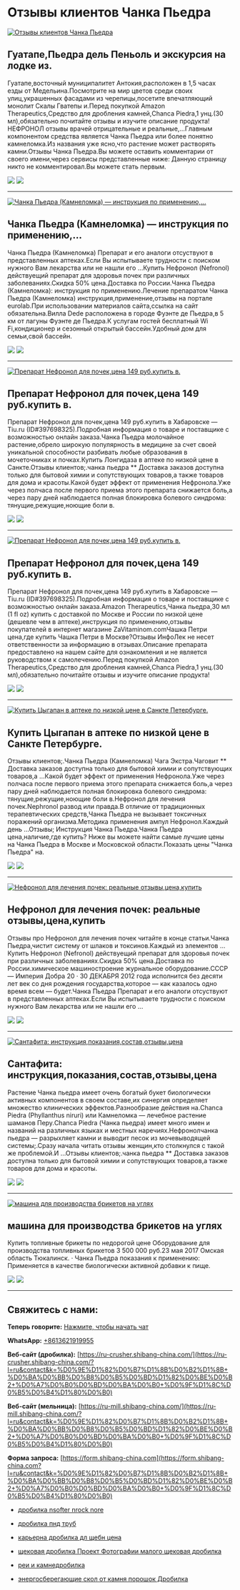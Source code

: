 # Отзывы клиентов Чанка Пьедра

<a href="https://swt.shibang-china.com/?l=ru&img&k=%D0%9E%D1%82%D0%B7%D1%8B%D0%B2%D1%8B+%D0%BA%D0%BB%D0%B8%D0%B5%D0%BD%D1%82%D0%BE%D0%B2+%D0%A7%D0%B0%D0%BD%D0%BA%D0%B0+%D0%9F%D1%8C%D0%B5%D0%B4%D1%80%D0%B0" target="_blank">![Отзывы клиентов Чанка Пьедра](http://static.shibang-china.com/all-800x300/684.jpg)</a>

## Гуатапе,Пьедра дель Пеньоль и экскурсия на лодке из.
Гуатапе,восточный муниципалитет Антокия,расположен в 1,5 часах езды от Медельина.Посмотрите на мир цветов среди своих улиц,украшенных фасадами из черепицы,посетите впечатляющий монолит Скалы Гватепы и.Перед покупкой Amazon Therapeutics,Средство для дробления камней,Chanca Piedra,1 унц.(30 мл),обязательно почитайте отзывы и изучите описание продукта!НЕФРОНОЛ отзывы врачей отрицательные и реальные,…Главным компонентом средства является Чанка Пьедра или более понятно камнеломка.Из названия уже ясно,что растение может растворять камни.Отзывы Чанка Пьедра.Вы можете оставить комментарии от своего имени,через сервисы представленные ниже: Данную страницу никто не комментировал.Вы можете стать первым.


<a href="https://whatsapp.shibangsoft.com/WhatsApp.php" target="_blank" title="WhatsApp">![](http://static.shibang-china.com/icon/whatsapp.png)</a> <a href="https://swt.shibang-china.com/?l=ru&icon&k=%D0%9E%D1%82%D0%B7%D1%8B%D0%B2%D1%8B+%D0%BA%D0%BB%D0%B8%D0%B5%D0%BD%D1%82%D0%BE%D0%B2+%D0%A7%D0%B0%D0%BD%D0%BA%D0%B0+%D0%9F%D1%8C%D0%B5%D0%B4%D1%80%D0%B0" target="_blank">![](http://static.shibang-china.com/icon/chat-ru.png)</a>

---

<a href="https://swt.shibang-china.com/?l=ru&img&k=%D0%9E%D1%82%D0%B7%D1%8B%D0%B2%D1%8B+%D0%BA%D0%BB%D0%B8%D0%B5%D0%BD%D1%82%D0%BE%D0%B2+%D0%A7%D0%B0%D0%BD%D0%BA%D0%B0+%D0%9F%D1%8C%D0%B5%D0%B4%D1%80%D0%B0" target="_blank">![Чанка Пьедра (Камнеломка) — инструкция по применению,…](http://static.shibang-china.com/all-800x300/107.jpg)</a>

## Чанка Пьедра (Камнеломка) — инструкция по применению,…
Чанка Пьедра (Камнеломка) Препарат и его аналоги отсуствуют в представленных аптеках.Если Вы испытываете трудности с поиском нужного Вам лекарства или не нашли его …Купить Нефронол (Nefronol) действуещий препарат для здоровья почек при различных заболеваниях.Скидка 50% цена.Доставка по России.Чанка Пьедра (Камнеломка): инструкция по применению.Лечение препаратом Чанка Пьедра (Камнеломка) инструкция,применение,отзывы на портале eurolab.При использовании материалов сайта,ссылка на сайт обязательна.Вилла Dede расположена в городе Фуэнте де Пьедра,в 5 км от лагуны Фуэнте де Пьедра.К услугам гостей бесплатный Wi Fi,кондиционер и сезонный открытый бассейн.Удобный дом для семьи,свой бассейн.


<a href="https://whatsapp.shibangsoft.com/WhatsApp.php" target="_blank" title="WhatsApp">![](http://static.shibang-china.com/icon/whatsapp.png)</a> <a href="https://swt.shibang-china.com/?l=ru&icon&k=%D0%9E%D1%82%D0%B7%D1%8B%D0%B2%D1%8B+%D0%BA%D0%BB%D0%B8%D0%B5%D0%BD%D1%82%D0%BE%D0%B2+%D0%A7%D0%B0%D0%BD%D0%BA%D0%B0+%D0%9F%D1%8C%D0%B5%D0%B4%D1%80%D0%B0" target="_blank">![](http://static.shibang-china.com/icon/chat-ru.png)</a>

---

<a href="https://swt.shibang-china.com/?l=ru&img&k=%D0%9E%D1%82%D0%B7%D1%8B%D0%B2%D1%8B+%D0%BA%D0%BB%D0%B8%D0%B5%D0%BD%D1%82%D0%BE%D0%B2+%D0%A7%D0%B0%D0%BD%D0%BA%D0%B0+%D0%9F%D1%8C%D0%B5%D0%B4%D1%80%D0%B0" target="_blank">![Препарат Нефронол для почек,цена 149 руб.купить в.](http://static.shibang-china.com/all-800x300/126.jpg)</a>

## Препарат Нефронол для почек,цена 149 руб.купить в.
Препарат Нефронол для почек,цена 149 руб.купить в Хабаровске — Tiu.ru (ID#397698325).Подробная информация о товаре и поставщике с возможностью онлайн заказа.Чанка Пьедра молочайное растение,обрело широкую популярность в медицине за счет своей уникальной способности разбивать любые образования в мочеточниках и почках.Купить Лонгидаза в аптеке по низкой цене в Санкте.Отзывы клиентов;.чанка пьедра ** Доставка заказов доступна только для бытовой химии и сопутствующих товаров,а также товаров для дома и красоты.Какой будет эффект от применения Нефронола.Уже через полчаса после первого приема этого препарата снижается боль,а через пару дней наблюдается полная блокировка болевого синдрома: тянущие,режущие,ноющие боли в.


<a href="https://whatsapp.shibangsoft.com/WhatsApp.php" target="_blank" title="WhatsApp">![](http://static.shibang-china.com/icon/whatsapp.png)</a> <a href="https://swt.shibang-china.com/?l=ru&icon&k=%D0%9E%D1%82%D0%B7%D1%8B%D0%B2%D1%8B+%D0%BA%D0%BB%D0%B8%D0%B5%D0%BD%D1%82%D0%BE%D0%B2+%D0%A7%D0%B0%D0%BD%D0%BA%D0%B0+%D0%9F%D1%8C%D0%B5%D0%B4%D1%80%D0%B0" target="_blank">![](http://static.shibang-china.com/icon/chat-ru.png)</a>

---

<a href="https://swt.shibang-china.com/?l=ru&img&k=%D0%9E%D1%82%D0%B7%D1%8B%D0%B2%D1%8B+%D0%BA%D0%BB%D0%B8%D0%B5%D0%BD%D1%82%D0%BE%D0%B2+%D0%A7%D0%B0%D0%BD%D0%BA%D0%B0+%D0%9F%D1%8C%D0%B5%D0%B4%D1%80%D0%B0" target="_blank">![Препарат Нефронол для почек,цена 149 руб.купить в.](http://static.shibang-china.com/all-800x300/635.jpg)</a>

## Препарат Нефронол для почек,цена 149 руб.купить в.
Препарат Нефронол для почек,цена 149 руб.купить в Хабаровске — Tiu.ru (ID#397698325).Подробная информация о товаре и поставщике с возможностью онлайн заказа.Amazon Therapeutics,Чанка пьедра,30 мл (1 fl oz) купить с доставкой по Москве и России по низкой цене (дешевле чем в аптеке),инструкция по применению,отзывы покупателей в интернет магазине ZaVitaminom.comЧашка Петри цена,где купить Чашка Петри в Москве?Отзывы ИнфоЛек не несет ответственности за информацию в отзывах.Описание препарата предоставлено на нашем сайте для ознакомления и не является руководством к самолечению.Перед покупкой Amazon Therapeutics,Средство для дробления камней,Chanca Piedra,1 унц.(30 мл),обязательно почитайте отзывы и изучите описание продукта!


<a href="https://whatsapp.shibangsoft.com/WhatsApp.php" target="_blank" title="WhatsApp">![](http://static.shibang-china.com/icon/whatsapp.png)</a> <a href="https://swt.shibang-china.com/?l=ru&icon&k=%D0%9E%D1%82%D0%B7%D1%8B%D0%B2%D1%8B+%D0%BA%D0%BB%D0%B8%D0%B5%D0%BD%D1%82%D0%BE%D0%B2+%D0%A7%D0%B0%D0%BD%D0%BA%D0%B0+%D0%9F%D1%8C%D0%B5%D0%B4%D1%80%D0%B0" target="_blank">![](http://static.shibang-china.com/icon/chat-ru.png)</a>

---

<a href="https://swt.shibang-china.com/?l=ru&img&k=%D0%9E%D1%82%D0%B7%D1%8B%D0%B2%D1%8B+%D0%BA%D0%BB%D0%B8%D0%B5%D0%BD%D1%82%D0%BE%D0%B2+%D0%A7%D0%B0%D0%BD%D0%BA%D0%B0+%D0%9F%D1%8C%D0%B5%D0%B4%D1%80%D0%B0" target="_blank">![Купить Цыгапан в аптеке по низкой цене в Санкте Петербурге.](http://static.shibang-china.com/all-800x300/952.jpg)</a>

## Купить Цыгапан в аптеке по низкой цене в Санкте Петербурге.
Отзывы клиентов;.Чанка Пьедра (Камнеломка) Чага Экстра.Чаговит ** Доставка заказов доступна только для бытовой химии и сопутствующих товаров,а …Какой будет эффект от применения Нефронола.Уже через полчаса после первого приема этого препарата снижается боль,а через пару дней наблюдается полная блокировка болевого синдрома: тянущие,режущие,ноющие боли в.Нефронол для лечения почек.Nephronol развод или правда.В отличие от традиционных терапевтических средств,Чанка Пьедра не вызывает токсичных поражений организма.Методика применения ампул Нефронол.Каждый день …Отзывы; Инструкция Чанка Пьедра.Чанка Пьедра цена,наличие,где купить? Ниже вы можете найти самые лучшие цены на Чанка Пьедра в Москве и Московской области.Показать цены &quot;Чанка Пьедра&quot; на.


<a href="https://whatsapp.shibangsoft.com/WhatsApp.php" target="_blank" title="WhatsApp">![](http://static.shibang-china.com/icon/whatsapp.png)</a> <a href="https://swt.shibang-china.com/?l=ru&icon&k=%D0%9E%D1%82%D0%B7%D1%8B%D0%B2%D1%8B+%D0%BA%D0%BB%D0%B8%D0%B5%D0%BD%D1%82%D0%BE%D0%B2+%D0%A7%D0%B0%D0%BD%D0%BA%D0%B0+%D0%9F%D1%8C%D0%B5%D0%B4%D1%80%D0%B0" target="_blank">![](http://static.shibang-china.com/icon/chat-ru.png)</a>

---

<a href="https://swt.shibang-china.com/?l=ru&img&k=%D0%9E%D1%82%D0%B7%D1%8B%D0%B2%D1%8B+%D0%BA%D0%BB%D0%B8%D0%B5%D0%BD%D1%82%D0%BE%D0%B2+%D0%A7%D0%B0%D0%BD%D0%BA%D0%B0+%D0%9F%D1%8C%D0%B5%D0%B4%D1%80%D0%B0" target="_blank">![Нефронол для лечения почек: реальные отзывы,цена,купить](http://static.shibang-china.com/all-800x300/251.jpg)</a>

## Нефронол для лечения почек: реальные отзывы,цена,купить
Отзывы про Нефронол для лечения почек читайте в конце статьи.Чанка Пьедра,чистит систему от шлаков и токсинов.Каждый из элементов …Купить Нефронол (Nefronol) действуещий препарат для здоровья почек при различных заболеваниях.Скидка 50% цена.Доставка по России.химическое машиностроение журнальное оборудование.СССР — Империя Добра 20 &#183; 30 ДЕКАБРЯ 2012 года исполнится без десяти лет век со дня рождения государства,которое — как казалось одно время всем — будет.Чанка Пьедра Препарат и его аналоги отсуствуют в представленных аптеках.Если Вы испытываете трудности с поиском нужного Вам лекарства или не нашли его …


<a href="https://whatsapp.shibangsoft.com/WhatsApp.php" target="_blank" title="WhatsApp">![](http://static.shibang-china.com/icon/whatsapp.png)</a> <a href="https://swt.shibang-china.com/?l=ru&icon&k=%D0%9E%D1%82%D0%B7%D1%8B%D0%B2%D1%8B+%D0%BA%D0%BB%D0%B8%D0%B5%D0%BD%D1%82%D0%BE%D0%B2+%D0%A7%D0%B0%D0%BD%D0%BA%D0%B0+%D0%9F%D1%8C%D0%B5%D0%B4%D1%80%D0%B0" target="_blank">![](http://static.shibang-china.com/icon/chat-ru.png)</a>

---

<a href="https://swt.shibang-china.com/?l=ru&img&k=%D0%9E%D1%82%D0%B7%D1%8B%D0%B2%D1%8B+%D0%BA%D0%BB%D0%B8%D0%B5%D0%BD%D1%82%D0%BE%D0%B2+%D0%A7%D0%B0%D0%BD%D0%BA%D0%B0+%D0%9F%D1%8C%D0%B5%D0%B4%D1%80%D0%B0" target="_blank">![Сантафита: инструкция,показания,состав,отзывы,цена](http://static.shibang-china.com/all-800x300/937.jpg)</a>

## Сантафита: инструкция,показания,состав,отзывы,цена
Растение Чанка пьедра имеет очень богатый букет биологически активных компонентов в своем составе,их синергия определяет множество клинических эффектов.Разнообразие действия на.Chanca Piedra (Phyllanthus niruri) или Камнеломка — лечебное растение шаманов Перу.Chanca Piedra (Чанка пьедра) имеет много имен и названий на различных языках и местных наречиях.Нефронолчанка пьедра — разрыхляет камни и выводит песок из мочевыводящей системы;.Сразу начала читать отзывы женщин,кто столкнулся с такой же проблемой.И …Отзывы клиентов;.чанка пьедра ** Доставка заказов доступна только для бытовой химии и сопутствующих товаров,а также товаров для дома и красоты.


<a href="https://whatsapp.shibangsoft.com/WhatsApp.php" target="_blank" title="WhatsApp">![](http://static.shibang-china.com/icon/whatsapp.png)</a> <a href="https://swt.shibang-china.com/?l=ru&icon&k=%D0%9E%D1%82%D0%B7%D1%8B%D0%B2%D1%8B+%D0%BA%D0%BB%D0%B8%D0%B5%D0%BD%D1%82%D0%BE%D0%B2+%D0%A7%D0%B0%D0%BD%D0%BA%D0%B0+%D0%9F%D1%8C%D0%B5%D0%B4%D1%80%D0%B0" target="_blank">![](http://static.shibang-china.com/icon/chat-ru.png)</a>

---

<a href="https://swt.shibang-china.com/?l=ru&img&k=%D0%9E%D1%82%D0%B7%D1%8B%D0%B2%D1%8B+%D0%BA%D0%BB%D0%B8%D0%B5%D0%BD%D1%82%D0%BE%D0%B2+%D0%A7%D0%B0%D0%BD%D0%BA%D0%B0+%D0%9F%D1%8C%D0%B5%D0%B4%D1%80%D0%B0" target="_blank">![машина для производства брикетов на углях](http://static.shibang-china.com/all-800x300/892.jpg)</a>

## машина для производства брикетов на углях
Купить топливные брикеты по недорогой цене Оборудование для производства топливных брикетов 3 500 000 руб.23 мая 2017 Омская область Тюкалинск.&nbsp;&#0183;&#32;Чанка Пьедра  показания к применению: Применяется в качестве биологически активной добавки к пище.

<a href="https://whatsapp.shibangsoft.com/WhatsApp.php" target="_blank" title="WhatsApp">![](http://static.shibang-china.com/icon/whatsapp.png)</a> <a href="https://swt.shibang-china.com/?l=ru&icon&k=%D0%9E%D1%82%D0%B7%D1%8B%D0%B2%D1%8B+%D0%BA%D0%BB%D0%B8%D0%B5%D0%BD%D1%82%D0%BE%D0%B2+%D0%A7%D0%B0%D0%BD%D0%BA%D0%B0+%D0%9F%D1%8C%D0%B5%D0%B4%D1%80%D0%B0" target="_blank">![](http://static.shibang-china.com/icon/chat-ru.png)</a>

---
## Свяжитесь с нами:

**Теперь говорите:** [Нажмите, чтобы начать чат](https://swt.shibang-china.com?l=ru&contact&k=%D0%9E%D1%82%D0%B7%D1%8B%D0%B2%D1%8B+%D0%BA%D0%BB%D0%B8%D0%B5%D0%BD%D1%82%D0%BE%D0%B2+%D0%A7%D0%B0%D0%BD%D0%BA%D0%B0+%D0%9F%D1%8C%D0%B5%D0%B4%D1%80%D0%B0)

**WhatsApp:**  [+8613621919955](https://whatsapp.shibangsoft.com/WhatsApp.php)

**Веб-сайт (дробилка):** [https://ru-crusher.shibang-china.com/](https://ru-crusher.shibang-china.com/?l=ru&contact&k=%D0%9E%D1%82%D0%B7%D1%8B%D0%B2%D1%8B+%D0%BA%D0%BB%D0%B8%D0%B5%D0%BD%D1%82%D0%BE%D0%B2+%D0%A7%D0%B0%D0%BD%D0%BA%D0%B0+%D0%9F%D1%8C%D0%B5%D0%B4%D1%80%D0%B0)

**Веб-сайт (мельница):** [https://ru-mill.shibang-china.com/](https://ru-mill.shibang-china.com/?l=ru&contact&k=%D0%9E%D1%82%D0%B7%D1%8B%D0%B2%D1%8B+%D0%BA%D0%BB%D0%B8%D0%B5%D0%BD%D1%82%D0%BE%D0%B2+%D0%A7%D0%B0%D0%BD%D0%BA%D0%B0+%D0%9F%D1%8C%D0%B5%D0%B4%D1%80%D0%B0)

**Форма запроса:** [https://form.shibang-china.com](https://form.shibang-china.com?l=ru&contact&k=%D0%9E%D1%82%D0%B7%D1%8B%D0%B2%D1%8B+%D0%BA%D0%BB%D0%B8%D0%B5%D0%BD%D1%82%D0%BE%D0%B2+%D0%A7%D0%B0%D0%BD%D0%BA%D0%B0+%D0%9F%D1%8C%D0%B5%D0%B4%D1%80%D0%B0)

* [дробилка nsofter nrock nore](../115/%D0%B4%D1%80%D0%BE%D0%B1%D0%B8%D0%BB%D0%BA%D0%B0%20nsofter%20nrock%20nore.md)

* [дробилка пнд труб](../106/%D0%B4%D1%80%D0%BE%D0%B1%D0%B8%D0%BB%D0%BA%D0%B0%20%D0%BF%D0%BD%D0%B4%20%D1%82%D1%80%D1%83%D0%B1.md)

* [карьерна дробилка дл щебн цена](../109/%D0%BA%D0%B0%D1%80%D1%8C%D0%B5%D1%80%D0%BD%D0%B0%20%D0%B4%D1%80%D0%BE%D0%B1%D0%B8%D0%BB%D0%BA%D0%B0%20%D0%B4%D0%BB%20%D1%89%D0%B5%D0%B1%D0%BD%20%D1%86%D0%B5%D0%BD%D0%B0.md)

* [щековая дробилка Проект Фотографии малого щековая дробилка](../111/%D1%89%D0%B5%D0%BA%D0%BE%D0%B2%D0%B0%D1%8F%20%D0%B4%D1%80%D0%BE%D0%B1%D0%B8%D0%BB%D0%BA%D0%B0%20%D0%9F%D1%80%D0%BE%D0%B5%D0%BA%D1%82%20%D0%A4%D0%BE%D1%82%D0%BE%D0%B3%D1%80%D0%B0%D1%84%D0%B8%D0%B8%20%D0%BC%D0%B0%D0%BB%D0%BE%D0%B3%D0%BE%20%D1%89%D0%B5%D0%BA%D0%BE%D0%B2%D0%B0%D1%8F%20%D0%B4%D1%80%D0%BE%D0%B1%D0%B8%D0%BB%D0%BA%D0%B0.md)

* [реи и камнедробилка](../117/%D1%80%D0%B5%D0%B8%20%D0%B8%20%D0%BA%D0%B0%D0%BC%D0%BD%D0%B5%D0%B4%D1%80%D0%BE%D0%B1%D0%B8%D0%BB%D0%BA%D0%B0.md)

* [энергосберегающие скол от камня порошок Дробилка](../113/%D1%8D%D0%BD%D0%B5%D1%80%D0%B3%D0%BE%D1%81%D0%B1%D0%B5%D1%80%D0%B5%D0%B3%D0%B0%D1%8E%D1%89%D0%B8%D0%B5%20%D1%81%D0%BA%D0%BE%D0%BB%20%D0%BE%D1%82%20%D0%BA%D0%B0%D0%BC%D0%BD%D1%8F%20%D0%BF%D0%BE%D1%80%D0%BE%D1%88%D0%BE%D0%BA%20%D0%94%D1%80%D0%BE%D0%B1%D0%B8%D0%BB%D0%BA%D0%B0.md)